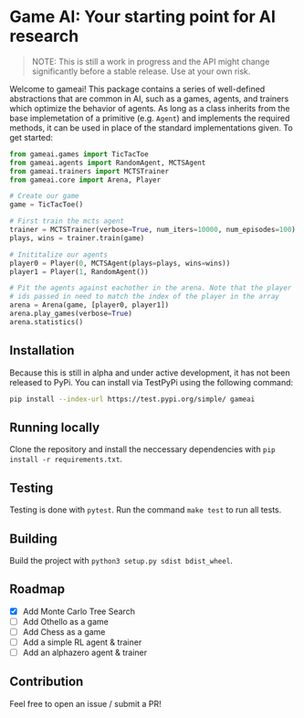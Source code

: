 # Game AI: Your starting point for AI research

> NOTE: This is still a work in progress and the API might change significantly before a stable release. Use at your own risk.

Welcome to gameai! This package contains a series of well-defined abstractions that are common in AI, such as a games, agents, and trainers which optimize the behavior of agents. As long as a class inherits from the base implemetation of a primitive (e.g. `Agent`) and implements the required methods, it can be used in place of the standard implementations given. To get started:

```python
from gameai.games import TicTacToe
from gameai.agents import RandomAgent, MCTSAgent
from gameai.trainers import MCTSTrainer
from gameai.core import Arena, Player

# Create our game
game = TicTacToe()

# First train the mcts agent
trainer = MCTSTrainer(verbose=True, num_iters=10000, num_episodes=100)
plays, wins = trainer.train(game)

# Inititalize our agents
player0 = Player(0, MCTSAgent(plays=plays, wins=wins))
player1 = Player(1, RandomAgent())

# Pit the agents against eachother in the arena. Note that the player
# ids passed in need to match the index of the player in the array
arena = Arena(game, [player0, player1])
arena.play_games(verbose=True)
arena.statistics()
```

## Installation

Because this is still in alpha and under active development, it has not been released to PyPi. You can install via TestPyPi using the following command:

```bash
pip install --index-url https://test.pypi.org/simple/ gameai
```

## Running locally

Clone the repository and install the neccessary dependencies with `pip install -r requirements.txt`.

## Testing

Testing is done with `pytest`. Run the command `make test` to run all tests.

## Building

Build the project with `python3 setup.py sdist bdist_wheel`.

## Roadmap

- [x] Add Monte Carlo Tree Search
- [ ] Add Othello as a game
- [ ] Add Chess as a game
- [ ] Add a simple RL agent & trainer
- [ ] Add an alphazero agent & trainer

## Contribution

Feel free to open an issue / submit a PR!
